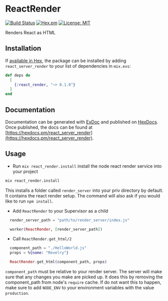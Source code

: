 # ReactRender

[![Build Status](https://travis-ci.org/revelrylabs/elixir_react_render.svg?branch=master)](https://travis-ci.org/revelrylabs/elixir_react_render)
[![Hex.pm](https://img.shields.io/hexpm/dt/react_render.svg)](https://hex.pm/packages/react_render)
[![License: MIT](https://img.shields.io/badge/License-MIT-yellow.svg)](https://opensource.org/licenses/MIT)

Renders React as HTML

## Installation

If [available in Hex](https://hex.pm/docs/publish), the package can be installed
by adding `react_server_render` to your list of dependencies in `mix.exs`:

```elixir
def deps do
  [
    {:react_render, "~> 0.1.0"}
  ]
end
```

## Documentation

Documentation can be generated with [ExDoc](https://github.com/elixir-lang/ex_doc)
and published on [HexDocs](https://hexdocs.pm). Once published, the docs can
be found at [https://hexdocs.pm/react_server_render](https://hexdocs.pm/react_server_render).

## Usage

* Run `mix react_render.install` install the node react render service into your project

```bash
mix react_render.install
```

This installs a folder called `render_server` into your priv directory by default.
It contains the react render setup. The command will also ask if you would like to run `npm install`.

* Add `ReactRender` to your Supervisor as a child

```elixir
  render_server_path = "path/to/render_server/index.js"

  worker(ReactRender, [render_server_path])
```

* Call `ReactRender.get_html/2`

```elixir
  component_path = "./HelloWorld.js"
  props = %{name: "Revelry"}

  ReactRender.get_html(component_path, props)
```

`component_path` must be relative to your render server. The server will make sure that any changes you make are picked up. It does this by removing the component_path from node's `require` cache. If do not want this to happen, make sure to add `NODE_ENV` to your environment variables with the value `production`.
